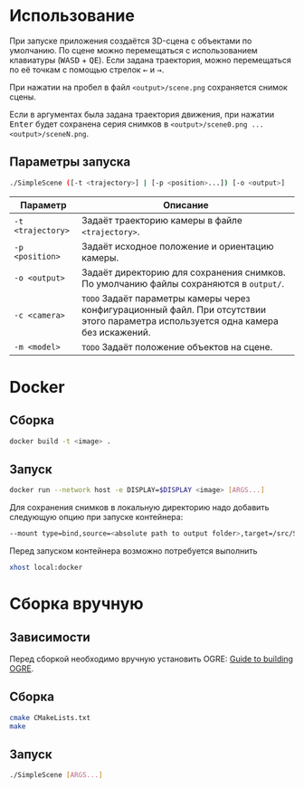 # Использование

При запуске приложения создаётся 3D-сцена с объектами по умолчанию.
По сцене можно перемещаться с использованием клавиатуры (<kbd>WASD</kbd> + <kbd>QE</kbd>). Если задана траектория, можно перемещаться по её точкам с помощью стрелок <kbd>&larr;</kbd> и <kbd>&rarr;</kbd>. 

При нажатии на пробел в файл `<output>/scene.png` сохраняется снимок сцены. 

Если в аргументах была задана траектория движения, при нажатии <kbd>Enter</kbd> будет сохранена серия снимков в `<output>/scene0.png ... <output>/sceneN.png`.

## Параметры запуска

```bash
./SimpleScene ([-t <trajectory>] | [-p <position>...]) [-o <output>]
```

Параметр | Описание 
--- | --- 
`-t <trajectory>` | Задаёт траекторию камеры в файле `<trajectory>`.
`-p <position>` | Задаёт исходное положение и ориентацию камеры.
`-o <output>` | Задаёт директорию для сохранения снимков. По умолчанию файлы сохраняются в `output/`.
`-c <camera>` | <kbd>TODO</kbd> Задаёт параметры камеры через конфигурационный файл. При отсутствии этого параметра используется одна камера без искажений.
`-m <model>` | <kbd>TODO</kbd> Задаёт положение объектов на сцене.

# Docker

## Сборка 

```bash
docker build -t <image> .
```

## Запуск

```bash
docker run --network host -e DISPLAY=$DISPLAY <image> [ARGS...]
```

Для сохранения снимков в локальную директорию надо добавить следующую опцию при запуске контейнера:

```bash
--mount type=bind,source=<absolute path to output folder>,target=/src/SimpleScene/output
```

Перед запуском контейнера возможно потребуется выполнить 
```bash
xhost local:docker
```

# Сборка вручную

## Зависимости

Перед сборкой необходимо вручную установить OGRE: [Guide to building OGRE](https://ogrecave.github.io/ogre/api/1.12/building-ogre.html).

## Сборка 

```bash
cmake CMakeLists.txt
make
```

## Запуск

```bash
./SimpleScene [ARGS...]
```
